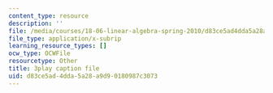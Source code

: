 ```yaml
---
content_type: resource
description: ''
file: /media/courses/18-06-linear-algebra-spring-2010/d83ce5ad4dda5a28a9d90180987c3073_l88D4r74gtM.vtt
file_type: application/x-subrip
learning_resource_types: []
ocw_type: OCWFile
resourcetype: Other
title: 3play caption file
uid: d83ce5ad-4dda-5a28-a9d9-0180987c3073
---
```

